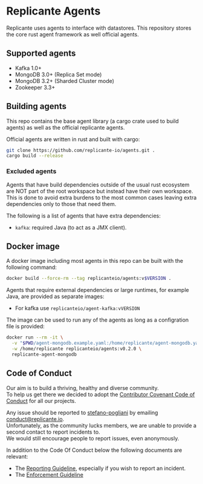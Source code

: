 # Replicante Agents
Replicante uses agents to interface with datastores.
This repository stores the core rust agent framework as well official agents.


## Supported agents

  * Kafka 1.0+
  * MongoDB 3.0+ (Replica Set mode)
  * MongoDB 3.2+ (Sharded Cluster mode)
  * Zookeeper 3.3+


## Building agents
This repo contains the base agent library (a cargo crate used to build agents)
as well as the official replicante agents.

Official agents are written in rust and built with cargo:
```bash
git clone https://github.com/replicante-io/agents.git .
cargo build --release
```

### Excluded agents
Agents that have build dependencies outside of the usual rust ecosystem are NOT part of the root
workspace but instead have their own workspace.
This is done to avoid extra burdens to the most common cases leaving extra dependencies only to
those that need them.

The following is a list of agents that have extra dependencies:

  * `kafka`: required Java (to act as a JMX client).


## Docker image
A docker image including most agents in this repo can be built with the following command:
```bash
docker build --force-rm --tag replicanteio/agents:v$VERSION .
```

Agents that require external dependencies or large runtimes, for example Java, are provided
as separate images:

  * For kafka use `replicanteio/agent-kafka:vVERSION`

The image can be used to run any of the agents as long as a configration file is provided:
```bash
docker run --rm -it \
  -v "$PWD/agent-mongodb.example.yaml:/home/replicante/agent-mongodb.yaml" \
  -w /home/replicante replicanteio/agents:v0.2.0 \
  replicante-agent-mongodb
```


## Code of Conduct
Our aim is to build a thriving, healthy and diverse community.  
To help us get there we decided to adopt the [Contributor Covenant Code of Conduct](https://www.contributor-covenant.org/)
for all our projects.

Any issue should be reported to [stefano-pogliani](https://github.com/stefano-pogliani)
by emailing [conduct@replicante.io](mailto:conduct@replicante.io).  
Unfortunately, as the community lucks members, we are unable to provide a second contact to report incidents to.  
We would still encourage people to report issues, even anonymously.

In addition to the Code Of Conduct below the following documents are relevant:

  * The [Reporting Guideline](https://www.replicante.io/conduct/reporting), especially if you wish to report an incident.
  * The [Enforcement Guideline](https://www.replicante.io/conduct/enforcing)
